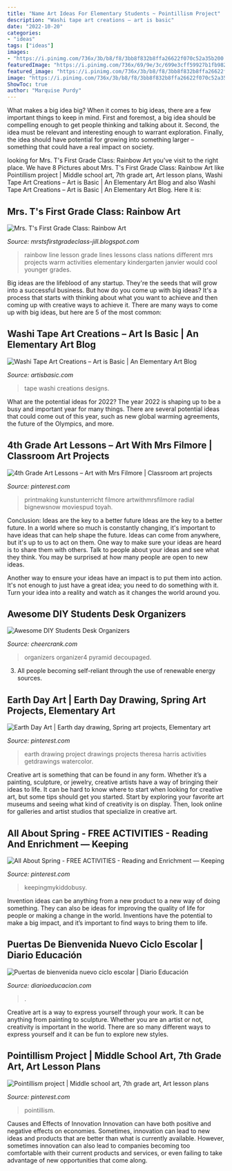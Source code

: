 ```yaml
---
title: "Name Art Ideas For Elementary Students ~ Pointillism Project"
description: "Washi tape art creations – art is basic"
date: "2022-10-20"
categories:
- "ideas"
tags: ["ideas"]
images:
- "https://i.pinimg.com/736x/3b/b8/f8/3bb8f832b8ffa26622f070c52a35b200.jpg"
featuredImage: "https://i.pinimg.com/736x/69/9e/3c/699e3cff59927b1fb9826470cad8c7ab.jpg"
featured_image: "https://i.pinimg.com/736x/3b/b8/f8/3bb8f832b8ffa26622f070c52a35b200.jpg"
image: "https://i.pinimg.com/736x/3b/b8/f8/3bb8f832b8ffa26622f070c52a35b200.jpg"
ShowToc: true
author: "Marquise Purdy"
---
```



What makes a big idea big?
When it comes to big ideas, there are a few important things to keep in mind. First and foremost, a big idea should be compelling enough to get people thinking and talking about it. Second, the idea must be relevant and interesting enough to warrant exploration. Finally, the idea should have potential for growing into something larger – something that could have a real impact on society.

	

		
looking for Mrs. T&#039;s First Grade Class: Rainbow Art you've visit to the right place. We have 8 Pictures about Mrs. T&#039;s First Grade Class: Rainbow Art like Pointillism project | Middle school art, 7th grade art, Art lesson plans, Washi Tape Art Creations – Art is Basic | An Elementary Art Blog and also Washi Tape Art Creations – Art is Basic | An Elementary Art Blog. Here it is:
		
    
## Mrs. T&#039;s First Grade Class: Rainbow Art

<img loading=lazy src="http://4.bp.blogspot.com/-y2yKF3GsVZc/T16JFVbCxkI/AAAAAAAACdc/E_qQHoAGJgY/s1600/rainbow+074.JPG" onerror="this.onerror=null;this.src='https://tse3.mm.bing.net/th?id=OIP.yIgQ15vk4t0S8vR4vLwZuQHaJ4&amp;pid=15.1';" alt="Mrs. T&#039;s First Grade Class: Rainbow Art">

_Source: mrstsfirstgradeclass-jill.blogspot.com_

>rainbow line lesson grade lines lessons class nations different mrs projects warm activities elementary kindergarten janvier would cool younger grades. 

	

Big ideas are the lifeblood of any startup. They're the seeds that will grow into a successful business. But how do you come up with big ideas? It's a process that starts with thinking about what you want to achieve and then coming up with creative ways to achieve it. There are many ways to come up with big ideas, but here are 5 of the most common: 

    
## Washi Tape Art Creations – Art Is Basic | An Elementary Art Blog

<img loading=lazy src="https://i0.wp.com/www.artisbasic.com/wp-content/uploads/2017/11/Tape-Designs-00002.jpg?resize=920%2C714&amp;ssl=1" onerror="this.onerror=null;this.src='https://tse3.mm.bing.net/th?id=OIP.gefCQmRl2NknvHGM_1H72QHaFv&amp;pid=15.1';" alt="Washi Tape Art Creations – Art is Basic | An Elementary Art Blog">

_Source: artisbasic.com_

>tape washi creations designs. 

	

What are the potential ideas for 2022?
The year 2022 is shaping up to be a busy and important year for many things. There are several potential ideas that could come out of this year, such as new global warming agreements, the future of the Olympics, and more.

    
## 4th Grade Art Lessons – Art With Mrs Filmore | Classroom Art Projects

<img loading=lazy src="https://i.pinimg.com/736x/69/9e/3c/699e3cff59927b1fb9826470cad8c7ab.jpg" onerror="this.onerror=null;this.src='https://tse4.mm.bing.net/th?id=OIP.6O_IL0IAktAM6q0svxW1jAHaJ3&amp;pid=15.1';" alt="4th Grade Art Lessons – Art with Mrs Filmore | Classroom art projects">

_Source: pinterest.com_

>printmaking kunstunterricht filmore artwithmrsfilmore radial bignewsnow moviespud toyah. 

	

Conclusion: Ideas are the key to a better future
Ideas are the key to a better future. In a world where so much is constantly changing, it's important to have ideas that can help shape the future. Ideas can come from anywhere, but it's up to us to act on them.
One way to make sure your ideas are heard is to share them with others. Talk to people about your ideas and see what they think. You may be surprised at how many people are open to new ideas.

Another way to ensure your ideas have an impact is to put them into action. It's not enough to just have a great idea; you need to do something with it. Turn your idea into a reality and watch as it changes the world around you.

    
## Awesome DIY Students Desk Organizers

<img loading=lazy src="http://www.cheercrank.com/wp-content/uploads/2018/10/great-diy-desk-organizers-for-students-10.jpg" onerror="this.onerror=null;this.src='https://tse3.mm.bing.net/th?id=OIP.ovgf2gS_Il-sEt3J87-WvwHaLH&amp;pid=15.1';" alt="Awesome DIY Students Desk Organizers">

_Source: cheercrank.com_

>organizers organizer4 pyramid decoupaged. 

	

3. All people becoming self-reliant through the use of renewable energy sources. 

    
## Earth Day Art | Earth Day Drawing, Spring Art Projects, Elementary Art

<img loading=lazy src="https://i.pinimg.com/736x/bc/7e/82/bc7e82dcdccd1b8c4202aca9b23bb43c--art-activities-earth-day.jpg" onerror="this.onerror=null;this.src='https://tse1.mm.bing.net/th?id=OIP.Y_mE_Rj967HyMkiUC_Y6bgHaI4&amp;pid=15.1';" alt="Earth Day Art | Earth day drawing, Spring art projects, Elementary art">

_Source: pinterest.com_

>earth drawing project drawings projects theresa harris activities getdrawings watercolor. 

	

Creative art is something that can be found in any form. Whether it’s a painting, sculpture, or jewelry, creative artists have a way of bringing their ideas to life. It can be hard to know where to start when looking for creative art, but some tips should get you started. Start by exploring your favorite art museums and seeing what kind of creativity is on display. Then, look online for galleries and artist studios that specialize in creative art.

    
## All About Spring - FREE ACTIVITIES - Reading And Enrichment — Keeping

<img loading=lazy src="https://i.pinimg.com/736x/3b/b8/f8/3bb8f832b8ffa26622f070c52a35b200.jpg" onerror="this.onerror=null;this.src='https://tse3.mm.bing.net/th?id=OIP.ORtE4F5xBIsuHwI3xcI3YwHaJ4&amp;pid=15.1';" alt="All About Spring - FREE ACTIVITIES - Reading and Enrichment — Keeping">

_Source: pinterest.com_

>keepingmykiddobusy. 

	

Invention ideas can be anything from a new product to a new way of doing something. They can also be ideas for improving the quality of life for people or making a change in the world. Inventions have the potential to make a big impact, and it’s important to find ways to bring them to life.

    
## Puertas De Bienvenida Nuevo Ciclo Escolar | Diario Educación

<img loading=lazy src="https://diarioeducacion.com/wp-content/uploads/2019/08/Puertas-bienvenida-16.jpg" onerror="this.onerror=null;this.src='https://tse4.mm.bing.net/th?id=OIP.k1GcoX1zK1sDXyX-3jeV3wAAAA&amp;pid=15.1';" alt="Puertas de bienvenida nuevo ciclo escolar | Diario Educación">

_Source: diarioeducacion.com_

>. 

	

Creative art is a way to express yourself through your work. It can be anything from painting to sculpture. Whether you are an artist or not, creativity is important in the world. There are so many different ways to express yourself and it can be fun to explore new styles.

    
## Pointillism Project | Middle School Art, 7th Grade Art, Art Lesson Plans

<img loading=lazy src="https://i.pinimg.com/736x/65/a7/8b/65a78b57664b9fe0a9f65b0863e3ec50--stippling-lesson-plans.jpg" onerror="this.onerror=null;this.src='https://tse1.mm.bing.net/th?id=OIP.cFjReZRCtLkuYLC0yuKKDgHaKZ&amp;pid=15.1';" alt="Pointillism project | Middle school art, 7th grade art, Art lesson plans">

_Source: pinterest.com_

>pointillism. 

	

Causes and Effects of Innovation
Innovation can have both positive and negative effects on economies. Sometimes, innovation can lead to new ideas and products that are better than what is currently available. However, sometimes innovation can also lead to companies becoming too comfortable with their current products and services, or even failing to take advantage of new opportunities that come along.

